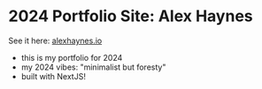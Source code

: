 # 2024 Portfolio Site: Alex Haynes

See it here: [alexhaynes.io](https://alexhaynes.io)

- this is my portfolio for 2024
- my 2024 vibes: "minimalist but foresty"
- built with NextJS!

